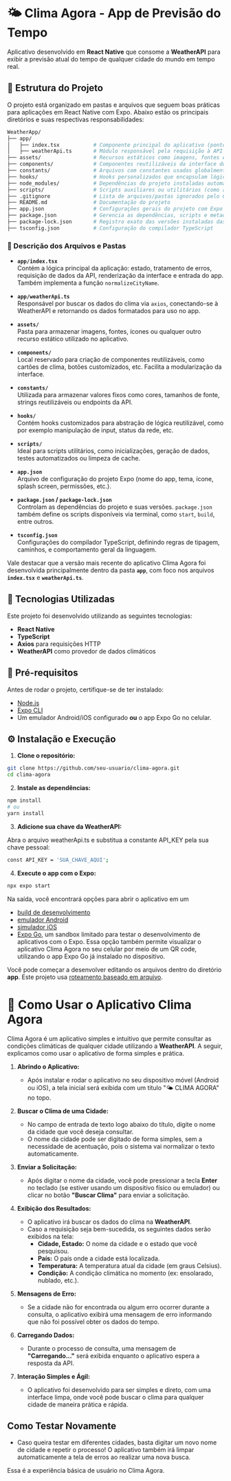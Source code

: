 # 🌤️ Clima Agora - App de Previsão do Tempo

Aplicativo desenvolvido em **React Native** que consome a **WeatherAPI** para exibir a previsão atual do tempo de qualquer cidade do mundo em tempo real.

## 📁 Estrutura do Projeto

O projeto está organizado em pastas e arquivos que seguem boas práticas para aplicações em React Native com Expo. Abaixo estão os principais diretórios e suas respectivas responsabilidades:

```bash
WeatherApp/
├── app/
│   ├── index.tsx           # Componente principal do aplicativo (ponto de entrada)
│   ├── weatherApi.ts       # Módulo responsável pela requisição à API de clima (WeatherAPI)
├── assets/                 # Recursos estáticos como imagens, fontes e ícones
├── components/             # Componentes reutilizáveis da interface do app (a serem implementados)
├── constants/              # Arquivos com constantes usadas globalmente (como temas, estilos, etc.)
├── hooks/                  # Hooks personalizados que encapsulam lógica reutilizável
├── node_modules/           # Dependências do projeto instaladas automaticamente (após o npm install)
├── scripts/                # Scripts auxiliares ou utilitários (como automações, testes, etc.)
├── .gitignore              # Lista de arquivos/pastas ignorados pelo Git
├── README.md               # Documentação do projeto
├── app.json                # Configurações gerais do projeto com Expo
├── package.json            # Gerencia as dependências, scripts e metadados do projeto
├── package-lock.json       # Registro exato das versões instaladas das dependências
├── tsconfig.json           # Configuração do compilador TypeScript
```

### 🧠 Descrição dos Arquivos e Pastas

- **`app/index.tsx`**  
  Contém a lógica principal da aplicação: estado, tratamento de erros, requisição de dados da API, renderização da interface e entrada do app. Também implementa a função `normalizeCityName`.

- **`app/weatherApi.ts`**  
  Responsável por buscar os dados do clima via `axios`, conectando-se à WeatherAPI e retornando os dados formatados para uso no app.

- **`assets/`**  
  Pasta para armazenar imagens, fontes, ícones ou qualquer outro recurso estático utilizado no aplicativo.

- **`components/`**  
  Local reservado para criação de componentes reutilizáveis, como cartões de clima, botões customizados, etc. Facilita a modularização da interface.

- **`constants/`**  
  Utilizada para armazenar valores fixos como cores, tamanhos de fonte, strings reutilizáveis ou endpoints da API.

- **`hooks/`**  
  Contém hooks customizados para abstração de lógica reutilizável, como por exemplo manipulação de input, status da rede, etc.

- **`scripts/`**  
  Ideal para scripts utilitários, como inicializações, geração de dados, testes automatizados ou limpeza de cache.

- **`app.json`**  
  Arquivo de configuração do projeto Expo (nome do app, tema, ícone, splash screen, permissões, etc.).

- **`package.json` / `package-lock.json`**  
  Controlam as dependências do projeto e suas versões. `package.json` também define os scripts disponíveis via terminal, como `start`, `build`, entre outros.

- **`tsconfig.json`**  
  Configurações do compilador TypeScript, definindo regras de tipagem, caminhos, e comportamento geral da linguagem.

Vale destacar que a versão mais recente do aplicativo Clima Agora foi desenvolvida principalmente dentro da pasta **`app`**, com foco nos arquivos **`index.tsx`** e **`weatherApi.ts`**.

## 🚀 Tecnologias Utilizadas

Este projeto foi desenvolvido utilizando as seguintes tecnologias:

- **React Native**
- **TypeScript**
- **Axios** para requisições HTTP
- **WeatherAPI** como provedor de dados climáticos

## 🔧 Pré-requisitos

Antes de rodar o projeto, certifique-se de ter instalado:

- [Node.js](https://nodejs.org)
- [Expo CLI](https://docs.expo.dev/get-started/installation/)
- Um emulador Android/iOS configurado **ou** o app Expo Go no celular.

## ⚙️ Instalação e Execução

1. **Clone o repositório:**

```bash
git clone https://github.com/seu-usuario/clima-agora.git
cd clima-agora
```
2. **Instale as dependências:**

```bash
npm install
# ou
yarn install
```

3. **Adicione sua chave da WeatherAPI:**

Abra o arquivo weatherApi.ts e substitua a constante API_KEY pela sua chave pessoal:

```bash
const API_KEY = 'SUA_CHAVE_AQUI';
```

4. **Execute o app com o Expo:**

```bash
npx expo start
```

Na saída, você encontrará opções para abrir o aplicativo em um

- [build de desenvolvimento](https://docs.expo.dev/develop/development-builds/introduction/)
- [emulador Android](https://docs.expo.dev/workflow/android-studio-emulator/)
- [simulador iOS](https://docs.expo.dev/workflow/ios-simulator/)
- [Expo Go](https://expo.dev/go), um sandbox limitado para testar o desenvolvimento de aplicativos com o Expo. Essa opção também permite visualizar o aplicativo Clima Agora no seu celular por meio de um QR code, utilizando o app Expo Go já instalado no dispositivo.

Você pode começar a desenvolver editando os arquivos dentro do diretório **app**. Este projeto usa [roteamento baseado em arquivo](https://docs.expo.dev/router/introduction).

# 📱 Como Usar o Aplicativo Clima Agora

Clima Agora é um aplicativo simples e intuitivo que permite consultar as condições climáticas de qualquer cidade utilizando a **WeatherAPI**. A seguir, explicamos como usar o aplicativo de forma simples e prática.

1. **Abrindo o Aplicativo:**
   - Após instalar e rodar o aplicativo no seu dispositivo móvel (Android ou iOS), a tela inicial será exibida com um título "🌤️ CLIMA AGORA" no topo.

2. **Buscar o Clima de uma Cidade:**
   - No campo de entrada de texto logo abaixo do título, digite o nome da cidade que você deseja consultar. 
   - O nome da cidade pode ser digitado de forma simples, sem a necessidade de acentuação, pois o sistema vai normalizar o texto automaticamente.
   
3. **Enviar a Solicitação:**
   - Após digitar o nome da cidade, você pode pressionar a tecla **Enter** no teclado (se estiver usando um dispositivo físico ou emulador) ou clicar no botão **"Buscar Clima"** para enviar a solicitação.
   
4. **Exibição dos Resultados:**
   - O aplicativo irá buscar os dados do clima na **WeatherAPI**.
   - Caso a requisição seja bem-sucedida, os seguintes dados serão exibidos na tela:
     - **Cidade, Estado:** O nome da cidade e o estado que você pesquisou.
     - **País:** O país onde a cidade está localizada.
     - **Temperatura:** A temperatura atual da cidade (em graus Celsius).
     - **Condição:** A condição climática no momento (ex: ensolarado, nublado, etc.).
   
5. **Mensagens de Erro:**
   - Se a cidade não for encontrada ou algum erro ocorrer durante a consulta, o aplicativo exibirá uma mensagem de erro informando que não foi possível obter os dados do tempo.

6. **Carregando Dados:**
   - Durante o processo de consulta, uma mensagem de **"Carregando..."** será exibida enquanto o aplicativo espera a resposta da API.

7. **Interação Simples e Ágil:**
   - O aplicativo foi desenvolvido para ser simples e direto, com uma interface limpa, onde você pode buscar o clima para qualquer cidade de maneira prática e rápida.

## Como Testar Novamente

- Caso queira testar em diferentes cidades, basta digitar um novo nome de cidade e repetir o processo! O aplicativo também irá limpar automaticamente a tela de erros ao realizar uma nova busca.

Essa é a experiência básica de usuário no Clima Agora.

